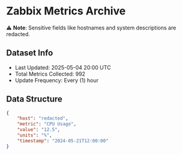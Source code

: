 # Zabbix Metrics Archive

⚠️ **Note**: Sensitive fields like hostnames and system descriptions are redacted.

## Dataset Info
- Last Updated: 2025-05-04 20:00 UTC
- Total Metrics Collected: 992
- Update Frequency: Every (1) hour

## Data Structure
```json
{
    "host": "redacted",
    "metric": "CPU Usage",
    "value": "12.5",
    "units": "%",
    "timestamp": "2024-05-21T12:00:00"
}
```
